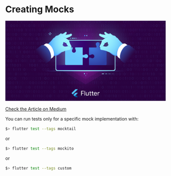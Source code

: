 # Creating Mocks

<p align="left">
    <a href="https://rouxguillaume.medium.com/list/tdd-in-flutter-64d0d5f07854" target="_blank">
        <img src="https://raw.githubusercontent.com/TesteurManiak/tdd_in_flutter/main/cover.jpg" alt="TDD in Flutter" width="600">
    </a>
</p>

[Check the Article on Medium](https://rouxguillaume.medium.com/tdd-in-flutter-part-4-creating-mocks-eb3b0a38bae0)

You can run tests only for a specific mock implementation with:

```bash
$> flutter test --tags mocktail
```

or

```bash
$> flutter test --tags mockito
```

or

```bash
$> flutter test --tags custom
```
